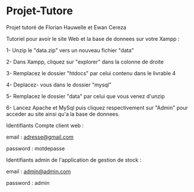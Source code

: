 # Projet-Tutore
Projet tutoré de Florian Hauwelle et Ewan Cereza

Tutoriel pour avoir le site Web et la base de donnees sur votre Xampp :

1- Unzip le "data.zip" vers un nouveau fichier "data"

2- Dans Xampp, cliquez sur "explorer" dans la colonne de droite

3- Remplacez le dossier "htdocs" par celui contenu dans le livrable 4

4- Deplacez- vous dans le dossier "mysql"

5- Remplacez le dossier "data" par celui que vous venez d'unzip

6- Lancez Apache et MySql puis cliquez respectivement sur "Admin" pour acceder au site ainsi qu'a la base de donnees.

Identifiants Compte client web :

email : adresse@gmail.com

password : motdepasse


Identifiants admin de l'application de gestion de stock :

email : admin@admin.com

password : admin
